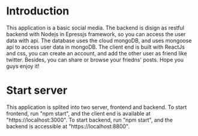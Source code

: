 # Introduction

This application is a basic social media. The backend is disign as restful backend with Nodejs in Epressjs framework, so you can access the user data with api. The database uses the cloud mongoDB, and uses mongoose api to access user data in mongoDB. The client end is built with ReactJs and css, you can create an account, and add the other user as friend like twitter. Besides, you can share or browse your friedns' posts. Hope you guys enjoy it!

# Start server

This application is splited into two server, frontend and backend. To start frontend, run "npm start", and the client end is available at "https://localhost:3000". To start backend, run "npm start", and the backend is accessible at "https://localhost:8800".
